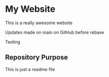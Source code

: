 # My Website

This is a really awesome website

Updates made on main on GitHub before rebase

Testing


## Repository Purpose

This is just a readme file




